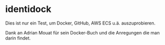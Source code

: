 identidock
==========

Dies ist nur ein Test, um Docker, GitHub, AWS ECS u.ä. auszuprobieren. 

Dank an Adrian Mouat für sein Docker-Buch und die Anregungen die man darin findet.
